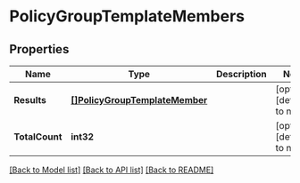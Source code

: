# PolicyGroupTemplateMembers

## Properties
Name | Type | Description | Notes
------------ | ------------- | ------------- | -------------
**Results** | [**[]PolicyGroupTemplateMember**](PolicyGroupTemplateMember.md) |  | [optional] [default to null]
**TotalCount** | **int32** |  | [optional] [default to null]

[[Back to Model list]](../README.md#documentation-for-models) [[Back to API list]](../README.md#documentation-for-api-endpoints) [[Back to README]](../README.md)


